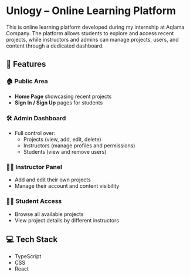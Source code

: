 # Unlogy – Online Learning Platform 

This is online learning platform developed during my internship at Aqlama Company. The platform allows students to explore and access recent projects, while instructors and admins can manage projects, users, and content through a dedicated dashboard.

## 📌 Features

### 🏠 Public Area
- **Home Page** showcasing recent projects
- **Sign In / Sign Up** pages for students

### 🛠️ Admin Dashboard
- Full control over:
  - Projects (view, add, edit, delete)
  - Instructors (manage profiles and permissions)
  - Students (view and remove users)

### 👨‍🏫 Instructor Panel
- Add and edit their own projects
- Manage their account and content visibility

### 👨‍🎓 Student Access
- Browse all available projects
- View project details by different instructors

## 💻 Tech Stack
- TypeScript
- CSS
- React
